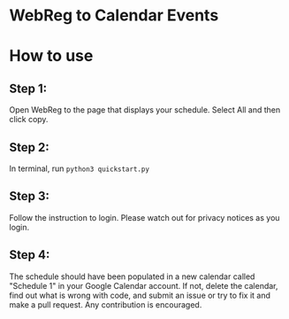 WebReg to Calendar Events 
========================

# How to use

## Step 1: 
Open WebReg to the page that displays your schedule. Select All and then click copy. 
## Step 2:
In terminal, run ```python3 quickstart.py ```
## Step 3: 
Follow the instruction to login. Please watch out for privacy notices as you login. 
## Step 4: 
The schedule should have been populated in a new calendar called "Schedule 1" in your 
Google Calendar account. If not, delete the calendar, find out what is wrong with code, and
submit an issue or try to fix it and make a pull request. Any contribution is encouraged. 
